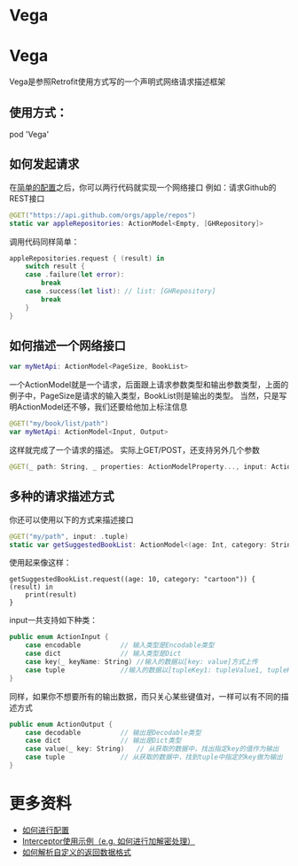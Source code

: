 # Vega
Vega
======
Vega是参照Retrofit使用方式写的一个声明式网络请求描述框架

使用方式：
------
pod 'Vega'


如何发起请求
------
在[简单的配置](VegaProvider.md)之后，你可以两行代码就实现一个网络接口
例如：请求Github的REST接口

```swift
@GET("https://api.github.com/orgs/apple/repos")
static var appleRepositories: ActionModel<Empty, [GHRepository]>
```
调用代码同样简单：
```swift
appleRepositories.request { (result) in
	switch result {
	case .failure(let error):
		break
	case .success(let list): // list: [GHRepository]
		break
	}
}
```

如何描述一个网络接口
------
```swift
var myNetApi: ActionModel<PageSize, BookList>
```
一个ActionModel就是一个请求，后面跟上请求参数类型和输出参数类型，上面的例子中，PageSize是请求的输入类型，BookList则是输出的类型。
当然，只是写明ActionModel还不够，我们还要给他加上标注信息
```swift
@GET("my/book/list/path")
var myNetApi: ActionModel<Input, Output>
```
这样就完成了一个请求的描述。
实际上GET/POST，还支持另外几个参数
```swift
@GET(_ path: String, _ properties: ActionModelProperty..., input: ActionInput, output: ActionOutput)
```
多种的请求描述方式
------
你还可以使用以下的方式来描述接口
```swift
@GET("my/path", input: .tuple)
static var getSuggestedBookList: ActionModel<(age: Int, category: String), [Book]>
```
使用起来像这样：
```
getSuggestedBookList.request((age: 10, category: "cartoon")) { (result) in
	print(result)
}
```

input一共支持如下种类：
```swift
public enum ActionInput {
	case encodable          // 输入类型是Encodable类型
	case dict               // 输入类型是Dict
	case key(_ keyName: String) //输入的数据以[key: value]方式上传
	case tuple              //输入的数据以[tupleKey1: tupleValue1, tupleKey2: tupleValue2, ...]方式上传
}
```

同样，如果你不想要所有的输出数据，而只关心某些键值对，一样可以有不同的描述方式
```swift
public enum ActionOutput {
	case decodable          // 输出是Decodable类型
	case dict               // 输出是Dict类型
	case value(_ key: String)   // 从获取的数据中，找出指定key的值作为输出
	case tuple              // 从获取的数据中，找到tuple中指定的key做为输出
}
```

更多资料
======
* [如何进行配置](Doc/VegaProvider.md)
* [Interceptor使用示例（e.g. 如何进行加解密处理）](Doc/Interceptor.md)
* [如何解析自定义的返回数据格式](Doc/DataConverter.md)
